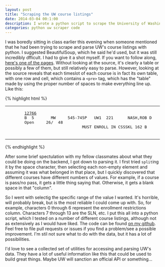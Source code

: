 ```yaml
---
layout: post
title: "Scraping the UW course listings"
date: 2014-03-04 00:1:00
description: I wrote a python script to scrape the University of Washington's course listings
categories: python uw scraper code
---
```


I was boredly sitting in class earlier this evening when someone mentioned that
he had been trying to scrape and parse UW's course listings with python. I
suggested BeautifulSoup, which he said he'd used, but it was still incredibly
dfficult. I had to give it a shot myself. If you want to follow along, [here's
one of the
pages](https://www.washington.edu/students/timeschd/B/SPR2014/css.html).
Without looking at the source, it's clearly a table or possibly a few of them,
but still relatively easy to parse. However, looking at the source reveals
that each timeslot of each course is in fact its own table, with one row and
cell, which contains a `<pre>` tag, which has the "table" made by using the
proper number of spaces to make everything line up. Like this:

{% highlight html %}
<table width="100%" ><tr><td><pre>
       <A
       HREF=https://sdb.admin.washington.edu/timeschd/uwnetid/sln.asp?QTRYR=SPR+2014&SLN=12766>12766</A>
       B  5       MW     545-745P   UW1  221      NASH,ROB D
       Open     26/  48                      
                               MUST ENROLL IN CSSSKL 162 B                                                                                                                         
                               </td></tr></table>
{% endhighlight %}

After some brief spectulation with my fellow classmates about what they could
be doing on the backend, I got down to parsing it. I first tried `split`ing
it by the space character, then selecting each non-empty element and assuming
it was what belonged in that place, but I quickly discovered that different
courses have different numbers of values. For example, if a course is pass/no
pass, it gets a little thing saying that. Otherwise, it gets a blank space in
that "column".

So I went with selectig the specific range of the value I wanted. It's
horrible, will probably break, but is the most reliable I could come up with.
So, for example, characters 0 through 6 represent the enrollment restrictions
column. Characters 7 through 13 are the SLN, etc. I put this all into a python
script, which I tested on a number of different course listings, although not
as extensively as I would have liked. The code can be found [on my
github](https://github.com/thefinn93/UWCourseScraper). Feel free to file pull
requests or issues if you find a problem/see a possible improvement. I'm stil
not sure what to do with the data, but it has a lot of possibilities.

I'd love to see a collected set of utilities for accessing and parsing UW's
data. They have a lot of useful information like this that could be used to
build great things. Maybe UW will sanction an official API or something...

